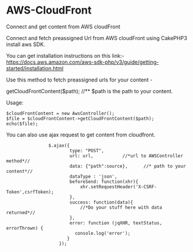 # AWS-CloudFront
Connect and get content from AWS cloudFront

Connect and fetch preassigned Url from AWS cloudFront using CakePHP3 install aws SDK. 

You can get installation instructions on this link:- https://docs.aws.amazon.com/aws-sdk-php/v3/guide/getting-started/installation.html

Use this method to fetch preassigned urls for your content -

getCloudFrontContent($path); //** $path is the path to your content.

Usage:

    $cloudFrontContent = new AwsController();
    $file = $cloudFrontContent->getCloudFrontContent($path);
    echo($file);

You can also use ajax request to get content from cloudfront.

                    $.ajax({
                            type: "POST",
                            url: url,           //*url to AWSController method*//
                            data: {"path":source},      //* path to your content*//
                            dataType : 'json',
                            beforeSend: function(xhr){
                                xhr.setRequestHeader('X-CSRF-Token',csrfToken);
                            }, 
                            success: function(data){         
                                //*Do your stuff here with data returned*//
                            },
                            error: function (jqXHR, textStatus, errorThrown) {
                              console.log('error');        
                           }
                        });
